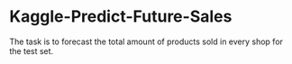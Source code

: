 # Kaggle-Predict-Future-Sales
The task is to forecast the total amount of products sold in every shop for the test set.
